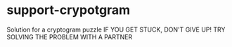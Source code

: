 # support-crypotgram
Solution for a cryptogram puzzle 
IF YOU GET STUCK,
DON'T GIVE UP!
TRY SOLVING THE 
PROBLEM WITH 
A PARTNER
